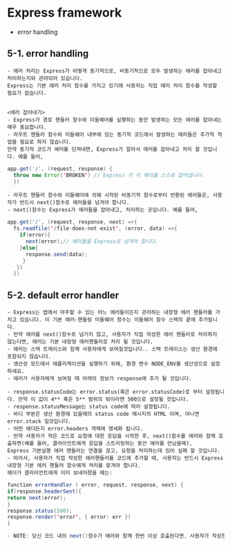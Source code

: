 # Express framework
- error handling


## 5-1. error handling
    - 에러 처리는 Express가 어떻게 동기적으로, 비동기적으로 모두 발생하는 에러를 잡아내고 처리하는지와 관려되어 있습니다.
    Express는 기본 에러 처리 함수를 가지고 있기에 사용자는 직접 에러 처리 함수를 작성할 필요가 없습니다.
    
    
    <에러 잡아내기>
    - Express가 경로 핸들러 함수와 미들웨어를 실행하는 동안 발생하는 모든 에러를 잡아내는 매우 중요합니다.
    - 라우트 핸들러 함수와 미들웨어 내부에 있는 동기적 코드에서 발생하는 에러들은 추가적 작업을 필요로 하지 않습니다.
    만약 동기적 코드가 에러를 던져내면, Express가 알아서 에러를 잡아내고 처리 할 것입니다. 예를 들어,
    
~~~Java Script
app.get('/', (request, response) {
  throw new Error('BROKEN') // Express 가 이 에러를 스스로 잡아냅니다.
  }) 
~~~

    - 라우트 핸들러 함수와 미들웨어에 의해 시작된 비동기적 함수로부터 반환된 에러들은, 사용자가 반드시 next()함수로 에러들을 넘겨야 합니다. 
    - next()함수는 Express가 에러들을 잡아내고, 처리하는 곳입니다. 예를 들어,
    
~~~Java Script
app.get('/', (request, response, next) =>{
  fs.readfile('/file-does-not-exist', (error, data) =>{
    if(error){
      next(error);// 에러들을 Express로 넘겨야 합니다.
    }else{
      response.send(data);
     }
   })
  })
  ~~~
  
  ## 5-2. default error handler
  
    - Express는 앱에서 마주할 수 있는 어느 에러들이든지 관리하는 내장형 에러 핸들러를 가지고 있습니다. 이 기본 에러-핸들링 미들웨어 함수는 미들웨어 함수 스택의 끝에 추가됩니다.
    - 만약 에러를 next()함수로 넘기지 않고, 사용자가 직접 작성한 에러 핸들러로 처리하지 않는다면, 에러는 기본 내장형 에러핸들러로 처리 될 것입니다. 
    - 에러는 스택 트레이스와 함께 사용자에게 보여질것입니다.. 스택 트레이스는 생산 환경에 포함되지 않습니다.
    - 생산성 모드에서 애플리케이션을 실행하기 위해, 환경 변수 NODE_ENV를 생산성으로 설정하세요. 
    - 에러가 사용자에게 보여질 때 아래의 정보가 response에 추가 될 것입니다.

    - response.statusCode는 error.status(혹은 error.statusCode)로 부터 설정됩니다. 만약 이 값이 4** 혹은 5** 범위의 밖이라면 500으로 설정될 것입니다. 
    - response.statusMessage는 status code에 따라 설정됩니다. 
    - 바디 부분은 생산 환경에 있을때의 status code 메시지의 HTML 이며, 아니면 error.stack 일것입니다.
    - 어떤 헤더든지 error.headers 객체에 명세화 됩니다.
    - 만약 사용자가 적은 코드로 요청에 대한 응답을 시작한 후, next()함수를 에러와 함께 호출하면(예를 들어, 클라이언트에게 응답을 스트리밍하는 동안 에러를 만났을때), 
    Express 기본실행 에러 핸들러는 연결을 끊고, 요청을 처리하는데 있어 실패 할 것입니다. 
    - 따라서, 사용자가 직접 작성한 에러핸들러를 코드에 추가할 때, 사용자는 반드시 Express 내장형 기본 에러 핸들러 함수에게 처리를 맡겨야 합니다.
    헤더가 클라이언트에게 이미 보내어졌을 때는: 
    
~~~Java Script
function errorHandler ( error, request, response, next) {
if(response.headerSent){
return next(error);
}
response.status(500);
response.render('error', { error: err })
}

- NOTE: 당신 코드 내의 next()함수가 에러와 함께 한번 이상 호출된다면, 사용자가 작성한 에러 핸들링 미들웨어가 필요한 곳에 존재한다고 하더라도 기본실행 에러 핸들러 함수가 실행 될 것입니다.


